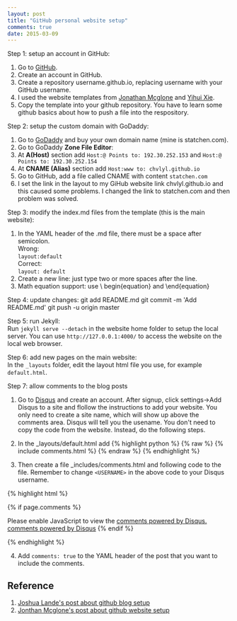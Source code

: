 ```yaml
---
layout: post
title: "GitHub personal website setup"
comments: true
date: 2015-03-09
---
```


Step 1: setup an account in GitHub:  
  1. Go to [GitHub](https://github.com/).  
  2. Create an account in GitHub.  
  3. Create a repository username.github.io, replacing username with your GitHub username.  
  4. I used the website templates from [Jonathan Mcglone](http://jmcglone.com/guides/github-pages/) and [Yihui Xie](http://yihui.name/).  
  5. Copy the template into your github repository. You have to learn some github basics about how to push a file into the respository.   


Step 2: setup the custom domain with GoDaddy:  
  1. Go to [GoDaddy](www.godaddy.com) and buy your own domain name (mine is statchen.com).  
  2. Go to GoDaddy **Zone File Editor**:  
  3. At **A(Host)** section add `Host:@ Points to: 192.30.252.153`  and `Host:@ Points to: 192.30.252.154`  
  4. At **CNAME (Alias)** section add `Host:www to: chvlyl.github.io`  
  5. Go to GitHub, add a file called CNAME with content `statchen.com`  
  6. I set the link in the layout to my GiHub website link chvlyl.github.io and this caused some problems. I changed the link to statchen.com and then problem was solved.     


Step 3: modify the index.md files from the template (this is the main website):  
  1. In the YAML header of the .md file, there must be a space after semicolon.  
  Wrong:  
   `layout:default`  
  Correct:  
   `layout: default`   
  2. Create a new line: just type two or more spaces after the line.  
  3. Math equation support:  use \\ begin\{equation\} and \\end\{equation\}


Step 4: update changes: 
git add README.md
git commit -m 'Add README.md'
git push -u origin master

 
Step 5: run Jekyll:  
Run `jekyll serve --detach` in the website home folder to setup the local server. You can use `http://127.0.0.1:4000/` to access the website on the local web browser.

Step 6: add new pages on the main website:  
In the `_layouts` folder, edit the layout html file you use, for example `default.html`. 

Step 7: allow comments to the blog posts
1. Go to [Disqus](https://disqus.com/) and create an account. After signup, click settings->Add Disqus to a site and flollow the instructions to add your website. You only need to create a site name, which will show up above the comments area. Disqus will tell you the usename. You don't need to copy the code from the website. Instead, do the following steps.
2. In the _layouts/default.html add 
{% highlight python %}
{% raw %}
{% include comments.html %}
{% endraw %}
{% endhighlight %}
 

3. Then create a file _includes/comments.html and following code to the file. Remember to change ```<USERNAME>``` in the above code to your Disqus username.

{% highlight html %}

{% if page.comments %}
<!-- Add Disqus comments. -->
<div id="disqus_thread"></div>
<script type="text/javascript">
  
  var disqus_shortname = '<USERNAME>'; 
  var disqus_identifier = "{{ site.disqusid }}{{ page.url | replace:'index.html','' }}";

  (function() {
    var dsq = document.createElement('script'); dsq.type = 'text/javascript'; dsq.async = true;
    dsq.src = '//' + disqus_shortname + '.disqus.com/embed.js';
    (document.getElementsByTagName('head')[0] || document.getElementsByTagName('body')[0]).appendChild(dsq);
  })();
</script>
<noscript>Please enable JavaScript to view the <a href="http://disqus.com/?ref_noscript">comments powered by Disqus.</a></noscript>
<a href="http://disqus.com" class="dsq-brlink">comments powered by <span class="logo-disqus">Disqus</span></a>
{% endif %}

{% endhighlight %}



4. Add ```comments: true``` to the YAML header of the post that you want to include the comments.


## Reference
1. [Joshua Lande's post about github blog setup](http://joshualande.com/jekyll-github-pages-poole/)
2. [Jonthan Mcglone's post about github website setup](http://jmcglone.com/guides/github-pages/)


